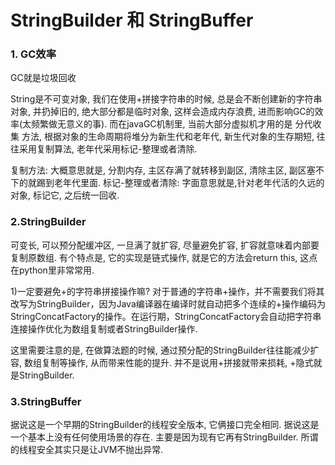 # StringBuilder 和 StringBuffer

### 1. GC效率
GC就是垃圾回收

String是不可变对象, 我们在使用+拼接字符串的时候, 总是会不断创建新的字符串对象, 并扔掉旧的, 绝大部分都是临时对象, 这样会造成内存浪费, 进而影响GC的效率(太频繁做无意义的事). 而在javaGC机制里, 当前大部分虚拟机才用的是 分代收集 方法, 根据对象的生命周期将堆分为新生代和老年代, 新生代对象的生存期短, 往往采用复制算法, 老年代采用标记-整理或者清除.

复制方法: 大概意思就是, 分割内存, 主区存满了就转移到副区, 清除主区, 副区塞不下的就踢到老年代里面.
标记-整理或者清除: 字面意思就是,针对老年代活的久远的对象, 标记它, 之后统一回收.

### 2.StringBuilder
可变长, 可以预分配缓冲区, 一旦满了就扩容, 尽量避免扩容, 扩容就意味着内部要复制原数组.
有个特点是, 它的实现是链式操作, 就是它的方法会return this, 这点在python里非常常用.

1)一定要避免+的字符串拼接操作嘛?
对于普通的字符串+操作，并不需要我们将其改写为StringBuilder，因为Java编译器在编译时就自动把多个连续的+操作编码为StringConcatFactory的操作。在运行期，StringConcatFactory会自动把字符串连接操作优化为数组复制或者StringBuilder操作.

这里需要注意的是, 在做算法题的时候, 通过预分配的StringBuilder往往能减少扩容, 数组复制等操作, 从而带来性能的提升. 并不是说用+拼接就带来损耗, +隐式就是StringBuilder.

### 3.StringBuffer
据说这是一个早期的StringBuilder的线程安全版本, 它俩接口完全相同. 据说这是一个基本上没有任何使用场景的存在. 主要是因为现有它再有StringBuilder. 所谓的线程安全其实只是让JVM不抛出异常. 
